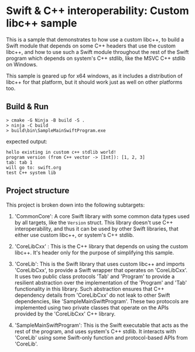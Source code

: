 # Swift & C++ interoperability: Custom libc++ sample

This is a sample that demonstrates to how use
a custom libc++, to build a Swift module that depends on
some C++ headers that use the custom libc++, and how to
use such a Swift module throughout the rest of the Swift program which depends
on system's C++ stdlib, like the MSVC C++ stdlib on Windows.

This sample is geared up for x64 windows, as it includes
a distribution of libc++ for that platform, but it should
work just as well on other platforms too.

## Build & Run

```
> cmake -G Ninja -B build -S .
> ninja -C build
> build\bin\SampleMainSwiftProgram.exe
```

expected output:

```
hello existing in custom c++ stdlib world!
program version (from C++ vector -> [Int]): [1, 2, 3]
tab: tab 1
will go to: swift.org
test C++ system lib
```

## Project structure

This project is broken down into the following subtargets:


1) 'CommonCore': A core Swift library with some common
   data types used by all targets, like the `Version`
   struct. This library doesn't use C++
   interoperability, and thus it can be used by other 
   Swift libraries, that either use custom libc++, or system's C++ stdlib.

2) 'CoreLibCxx' : This is the C++ library that depends on
   using the custom libc++. It's header only for the purpose
   of simplifying this sample.

3) 'CoreLib': This is the Swift library that
   uses custom libc++ and imports 'CoreLibCxx', to provide
   a Swift wrapper that operates on 'CoreLibCxx'.
   It uses two public class protocols 'Tab' and
   'Program' to provide a resilient abstraction
   over the implementation of the 'Program' and 'Tab'
   functionality in this library. Such abstraction 
   ensures that C++ dependency details from 'CoreLibCxx' do
   not leak to other Swift dependencies, like 'SampleMainSwiftProgram'.
   These two protocols are implemented using two
   private classes that operate on the APIs provided
   by the 'CoreLibCxx' C++ library.

4) 'SampleMainSwiftProgram': This is the Swift 
   executable that acts as the rest of the program,
   and uses system's C++ stdlib. It interacts with
   'CoreLib' using some Swift-only function
   and protocol-based
   APIs from 'CoreLib'.
